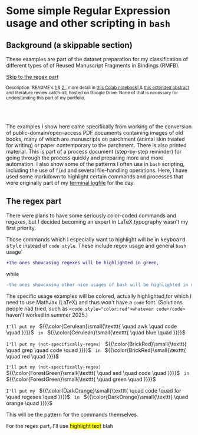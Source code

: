 # Some simple Regular Expression usage and other scripting in `bash` 

## Background (a skippable section)

These examples are part of the dataset preparation for my classification of different types of
of Reused Manuscript Fragments in Bindings (RMFB). 

[Skip to the regex part](#The-regex-part)

<sub>
Description `README`s 
<a href="https://github.com/bballdave025/fhtw-paper-code-prep/tree/main"
   target="_blank">
  1
</a> 
& 
<a href="https://github.com/bballdave025/manuscript-waste-reuse-finder/main"
   target="_blank">
  2
</a>,
more detail in 
<a href="https://colab.research.google.com/github/bballdave025/rib-wrist-in-bin-din/blob/main/Paper_Code_Prep_01.ipynb"
   target="_blank">
  this Colab notebook]
</a>
& 
<a href="https://docs.google.com/document/d/1JAIL4PFmIm3_gScfscTj88yXKjorG7NIcXnTlT2IcSI/edit?usp=sharing
   target="_blank">
  this extended abstract
</a>
and literature review catch-all, hosted on Google Drive. None of that is necessary for understanding 
this part of my portfolio.
</sub>

<br/><br/>

The examples I show here came specifically from working of the conversion of
public-domain/open-access PDF documents containing images of old books, many of which are 
manuscripts on parchment (animal skin treated for writing) or paper contemporary to the 
parchment. There is also printed material. This is part of a process document (step-by-step
reminder) for going through the process quickly and preparing more and more automation. I 
also show some of the patterns I often use in `bash` scripting, including the use of `find` 
and several file-handling operations. Here, I have used some markdown to highlight certain
commands and processes that were originally part of my 
[terminal logfile]() for the day.

## The regex part

There were plans to have some seriously color-coded commands and regexes, but I decided becoming an expert in LaTeX typography wasn't my first priority.

Those commands which I especially want to highlight will be in <kbd>keyboard style</kbd> instead of <code>code style</code>. These include regex usage and general `bash` usage`

```diff
+The ones showcasing regexes will be highlighted in green,
```

while

```diff
-the ones showcasing other nice usages of bash will be highlighted in red.
```

The specific usage examples will be colored, actually highlighted,for which I need to use 
MathJax (LaTeX) and thus won't have a <code>code</code> font. (Solutions people had tried, 
such as `<code style="color:red">whatever code</code>` haven't worked in summer 2025.)

<code>I'll put my </code> ${{\color{Cerulean}\small{\texttt{ \quad awk \quad code \quad }}}}$ <code> in </code> ${{\color{Cerulean}\small{\texttt{ \quad blue \quad }}}}$

<code>I'll put my (not-specifically-regex) </code> ${{\color{BrickRed}\small{\texttt{ \quad grep \quad code \quad }}}}$ <code> in </code> ${{\color{BrickRed}\small{\texttt{ \quad red \quad }}}}$

<code>I'll put my (not-specifically-regex) </code> ${{\color{ForestGreen}\small{\texttt{ \quad sed \quad code \quad }}}}$ <code> in </code> ${{\color{ForestGreen}\small{\texttt{ \quad green \quad }}}}$

<code>I'll put my </code> ${{\color{DarkOrange}\small{\texttt{ \quad code \quad for \quad regexes \quad }}}}$ <code> in </code> ${{\color{DarkOrange}\small{\texttt{ \quad orange \quad }}}}$

This will be the pattern for the commands themselves.

For the regex part, I'll use <span style="background-color: yellow;">highlight text</span> blah

<br/>
